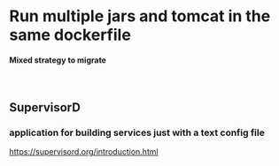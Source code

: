 # Run multiple jars and tomcat in the same dockerfile
#### Mixed strategy to migrate 


<br/>

## SupervisorD
### application for building services just with a text config file

https://supervisord.org/introduction.html